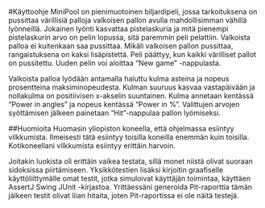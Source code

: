 #Käyttoohje
MiniPool on pienimuotoinen biljardipeli, jossa tarkoituksena on pussittaa värillisiä palloja valkoisen pallon avulla mahdollisimman vähillä lyönneillä. Jokainen lyönti kasvattaa pistelaskuria ja mitä pienempi pistelaskurin arvo on pelin lopussa, sitä paremmin peli pelattiin. Valkoista palloa ei kuitenkaan saa pussittaa. Mikäli valkoisen pallon pussittaa, rangaistuksena on kaksi lisäpistettä. Peli päättyy, kun kaikki värilliset pallot on pussitettu. Uuden pelin voi aloittaa “New game” -nappulasta.

Valkoista palloa lyödään antamalla haluttu kulma asteina ja nopeus prosentteina maksiminopeudesta. Kulman suuruus kasvaa vastapäivään ja nollakulma on positiivisen x-akselin suuntainen. Kulma annetaan kentässä “Power in angles” ja nopeus kentässä “Power in %”. Valittujen arvojen syöttämisen jälkeen painetaan “Hit”-nappulaa pallon lyömiseksi.

##Huomioita
Huomasin yliopiston koneella, että ohjelmassa esiintyy vilkkumista. Ilmeisesti tätä esiintyy toisilla koneilla enemmän kuin toisilla. Kotikoneellani vilkkumista esiintyy erittäin harvoin.

Joitakin luokista oli erittäin vaikea testata, sillä monet niistä olivat suoraan sidoksissa piirtämiseen. Yksikkötestien lisäksi kirjoitin graafiselle käyttöliittymälle omat testit, jotka simuloivat käyttäjän toimintaa, käyttäen AssertJ Swing JUnit -kirjastoa. Yrittäessäni generoida Pit-raporttia tämän jälkeen testit olivat liian hitaita, joten Pit-raportissa ei ole näitä testejä.
